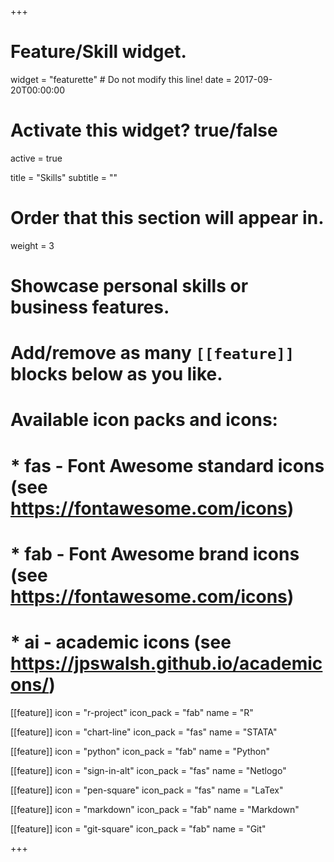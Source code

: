+++
# Feature/Skill widget.
widget = "featurette"  # Do not modify this line!
date = 2017-09-20T00:00:00

# Activate this widget? true/false
active = true

title = "Skills"
subtitle = ""

# Order that this section will appear in.
weight = 3

# Showcase personal skills or business features.
# 
# Add/remove as many `[[feature]]` blocks below as you like.
# 
# Available icon packs and icons:
# * fas - Font Awesome standard icons (see https://fontawesome.com/icons)
# * fab - Font Awesome brand icons (see https://fontawesome.com/icons)
# * ai - academic icons (see https://jpswalsh.github.io/academicons/)

[[feature]]
  icon = "r-project"
  icon_pack = "fab"
  name = "R"
  
[[feature]]
  icon = "chart-line"
  icon_pack = "fas"
  name = "STATA"

[[feature]]
  icon = "python"
  icon_pack = "fab"
  name = "Python"

[[feature]]
  icon = "sign-in-alt"
  icon_pack = "fas"
  name = "Netlogo"
  
[[feature]]
  icon = "pen-square"
  icon_pack = "fas"
  name = "LaTex"
  
[[feature]]
  icon = "markdown"
  icon_pack = "fab"
  name = "Markdown" 
  
[[feature]]
  icon = "git-square"
  icon_pack = "fab"
  name = "Git"

+++
